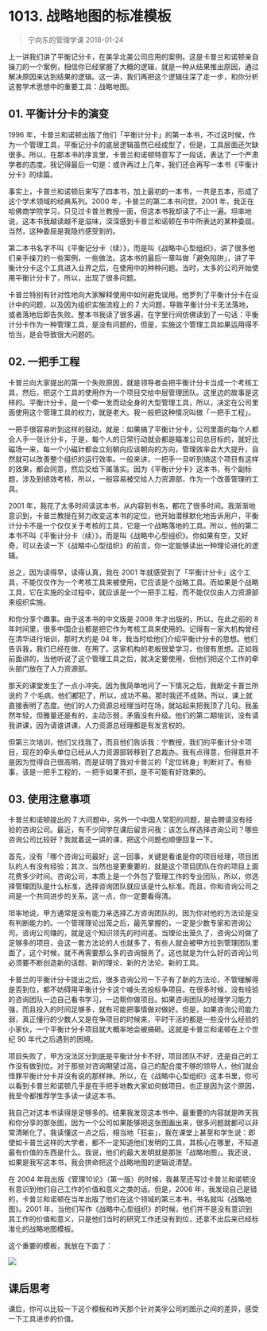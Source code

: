 # 1013. 战略地图的标准模板
> 宁向东的管理学课
2018-01-24

上一讲我们讲了平衡记分卡，在美孚北美公司应用的案例。这是卡普兰和诺顿亲自操刀的一个案例，相信你已经掌握了大概的逻辑，就是一种从结果推出原因，通过解决原因来达到结果的逻辑。这一讲，我们再把这个逻辑往深了走一步，和你分析这套学术思想中的重要工具：战略地图。

## 01. 平衡计分卡的演变

1996 年，卡普兰和诺顿出版了他们「平衡计分卡」的第一本书，不过这时候，作为一个管理工具，平衡记分卡的底层逻辑虽然已经成型了，但是，工具层面还欠缺很多。所以，在那本书的序言里，卡普兰和诺顿特意写了一段话，表达了一个严肃学者的态度。我记得最后一句是：或许再过上几年，我们还会再写一本书《平衡计分卡》的续篇。

事实上，卡普兰和诺顿后来写了四本书，加上最初的一本书，一共是五本，形成了这个学术领域的经典系列。2000 年，卡普兰的第二本书问世。2001 年，我正在哈佛商学院学习，只见过卡普兰教授一面，但这本书我却读了不止一遍。坦率地说，这本书我越读越不是滋味，深深感到卡普兰和诺顿在书中所表达的某种委屈。当然，这种委屈是我隐约感受到的。

第二本书名字不叫《平衡记分卡（续）》，而是叫《战略中心型组织》，讲了很多他们亲手操刀的一些案例，一些做法。这本书的最后一章叫做「避免陷阱」，讲了平衡计分卡这个工具进入业界之后，在使用中的种种问题。当时，太多的公司开始使用平衡计分卡了，所以，出现了很多问题。

卡普兰特别有针对性地向大家解释使用中如何避免误用。他罗列了平衡计分卡在设计中的问题，以及因为组织实施流程上的 7 大问题，导致平衡计分卡无法落地，或者落地后即告失败。整本书我读了很多遍，在字里行间仿佛读到了一句话：平衡计分卡作为一种管理工具，是没有问题的，但是，实施这个管理工具如果运用得不恰当，是会导致很大问题的。

## 02. 一把手工程

卡普兰向大家提出的第一个失败原因，就是领导者会把平衡计分卡当成一个考核工具，然后，把这个工具的使用作为一个项目交给中层管理团队。这里边的故事是这样的。平衡计分卡，是一个牵一发而动全身的大型管理工具，所以，决定在公司里面使用这个管理工具的权力，就是老大。我一般把这种情况叫做「一把手工程」。

一把手很容易听到这样的鼓动，就是：如果搞了平衡计分卡，公司里面的每个人都会人手一张计分卡，于是，每个人的日常行动就会都是瞄准公司总目标的，就好比磁场一来，每一个小磁针都会立刻朝向应该朝向的方向，管理效率会大大提升，自然就可以改善整个组织的运行效率。一般来讲，一把手一旦听到搞这个项目有这样的效果，都会同意，然后交给下属落实。因为《平衡计分卡》这本书，有个副标题，涉及到绩效考核，所以，一般容易被交给人力资源部，作为一个改善管理的工具。

2001 年，我花了太多时间读这本书，从内容到书名，都花了很多时间。我渐渐地意识到，卡普兰教授在努力改变这本书的定位，他开始潜移默化地告诉用户，平衡计分卡不是一个仅仅关于考核的工具，它是一个战略落地的工具。所以，他的第二本书不叫《平衡计分卡（续）》，而是叫《战略中心型组织》。你如果有空，又好奇，可以去读一下《战略中心型组织》的前言。你一定能够读出一种理论进化的逻辑。

总之，因为读得早，读得认真，我在 2001 年就感受到了「平衡计分卡」这个工具，不能仅仅作为一个考核工具来被使用，它应该是个战略工具。而如果是个战略工具，它在实施的全过程中，就应该是一个一把手工程，而不能仅仅由人力资源部来组织实施。

和你分享个趣事。由于这本书的中文版是 2008 年才出版的，所以，在此之前的 8 年时间里，很多中国企业都是把它作为考核工具来使用的。记得有一家大机构曾经在清华进行培训，那时大约是 04 年，我当时给他们介绍平衡计分卡的思想。他们告诉我，我们已经在做、在用了。这家机构的老板很爱学习，也很有思想。正如我前面讲的，当他听说了这个管理工具之后，就决定要使用，但他们把这个工作的牵头部门放在了人力资源部。

那天的课堂发生了一点小冲突。因为我简单地问了一下情况之后，我断定卡普兰所说的 7 个毛病，他们都犯了，所以，成功不易。那时我还不成熟，所以，课上就直接表明了态度。他们的人力资源总经理当时在场，就站起来把我顶了几句。我虽然年轻，但雅量还是有的，主动示弱，矛盾没有升级。他们的第二期培训，没有请我讲课，因为请谁讲课，人力资源总经理都是有发言权的。

但第三次培训，他们又找我了，而且他们告诉我：宁教授，我们的平衡计分卡项目，现在的牵头单位已经从人力资源部转移到了总裁办。我有点得意，但得意并不是因为觉得自己很高明，而是证明了我对卡普兰的「定位转身」判断对了。有些事，该是一把手工程的，一把手如果不抓，是不可能有好效果的。

## 03. 使用注意事项

卡普兰和诺顿提出的 7 大问题中，另外一个中国人常犯的问题，是会聘请没有经验的咨询公司。最近，有不少同学在课后留言问我：该怎么样选择咨询公司？哪些咨询公司比较好？我就着这一讲的课，把这个问题也顺便回复一下。

首先，没有「哪个咨询公司最好」这一回事，关键是看谁是你的项目经理，项目团队的人有没有经验；其次，当然也是更重要的，就是这个项目团队在你的项目上面花费多少时间。咨询公司，本质上是一个外包了管理工作的专业团队，所以，你选择管理团队是什么标准，选择咨询团队就应该是什么标准。而且，你和咨询公司之间是一个共同进步的关系。这一点，你一定要看得清。

坦率地说，甲方通常是没有能力来选择乙方咨询团队的，因为你对他的方法论是没有判断能力的。一个管理理论出笼之后，最先掌握的，一定是少数专家和咨询公司。咨询公司赚的，就是这个知识领先的时间差。当理论出笼久了，咨询公司做了足够多的项目，会这一套方法论的人也就多了，有些人就会被甲方拉到管理团队里面了，这个时候，就不再需要那么多的咨询服务了。这也就是为什么好的咨询公司必须要不断创造新的话题、新的理论、新的方法论、新的工具。

卡普兰的平衡计分卡提出之后，很多咨询公司一下子有了新的方法论，不管理解得是否到位，都不妨碍用平衡计分卡这个噱头去投标争项目。在很多时候，没有经验的咨询团队一边自己看书学习，一边帮你做项目。如果咨询团队的经理学习能力强，而且投入的时间足够多，就有可能把事情做对做好。但是，如果咨询公司能力弱，真正懂行的少数人又是在争项目的时候来，平时干活的都是一些没什么经验的小家伙，一个平衡计分卡项目就大概率地会被搞砸。这就是卡普兰和诺顿在上个世纪 90 年代之后遇到的困境。

项目失败了，甲方没法区分到底是平衡计分卡不好，项目团队不好，还是自己的工作没有做到位。对于那些对咨询期望过高，自己的配合度不够的领导人，他们就会怪罪平衡计分卡并没有说的那样神。所以，在《战略中心型组织》这本书里，你可以看到卡普兰和诺顿几乎是在手把手地教大家如何做项目。也正是因为这个原因，我至今都推荐学生多读一读这本书。

我自己对这本书读得是足够多的。结果我发现这本书中，最重要的内容就是昨天我和你分享的那张图，因为一个公司如果能够把这张图画出来，很多问题就都可以非常清晰化了。我读懂这一点之后，相当地「狂妄」，我在课堂上甚至和学生说：即使如卡普兰这样的大学者，都不一定知道他们发明的工具，其核心在哪里，不知道最有价值的东西是什么。我说，他们的最大发明就是那张「战略地图」。我还说，如果是我写这本书，我会拼命把这个战略地图的逻辑说清楚。

在 2004 年我出版《管理10论》（第一版）的时候，我甚至还写过卡普兰和诺顿没有意识到他们自己工作的价值和意义之类的话。但是，2006 年，我发现自己是错的，卡普兰和诺顿在当年出版了他们在这个领域的第三本书，书名就叫《战略地图》。2001 年，当他们写作《战略中心型组织》的时候，他们并不是没有意识到其工作的价值和意义，只是他们当时的研究工作还没有到位，还拿不出后来已经标准化的战略地图模板。

这个重要的模板，我放在下面了：

![](https://raw.githubusercontent.com/dalong0514/selfstudy/master/图片链接/宁向东/2019015.jpg)

## 课后思考

课后，你可以比较一下这个模板和昨天那个针对美孚公司的图示之间的差异，感受一下工具进步的价值。